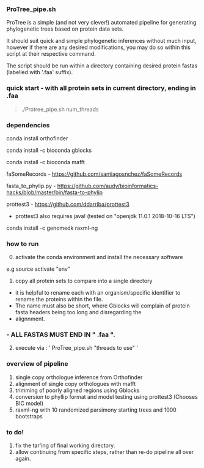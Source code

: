 ### ProTree_pipe.sh

ProTree is a simple (and not very clever!) automated pipeline for generating phylogenetic trees based on protein data sets.

It should suit quick and simple phylogenetic inferences without much input, however if there are any desired modifications,
you may do so within this script at their respective command.

The script should be run within a directory containing desired protein fastas (labelled with '.faa' suffix).

### quick start - with all protein sets in current directory, ending in .faa
>  ./Protree_pipe.sh num_threads

### dependencies

conda install orthofinder

conda install -c bioconda gblocks

conda install -c bioconda mafft

faSomeRecords  -  https://github.com/santiagosnchez/faSomeRecords

fasta_to_phylip.py  -  https://github.com/audy/bioinformatics-hacks/blob/master/bin/fasta-to-phylip

prottest3 - https://github.com/ddarriba/prottest3
  - prottest3 also requires java! (tested on "openjdk 11.0.1 2018-10-16 LTS")

conda install -c genomedk raxml-ng 

### how to run

0. activate the conda environment and install the necessary software

e.g   source activate "env"

1. copy all protein sets to compare into a single directory 
  - it is helpful to rename each with an organism/specific identifier to rename the proteins within the file. 
  - The name must also be short, where Gblocks will complain of protein fasta headers being too long and disregarding the
  - alignnment.

###	- ALL FASTAS MUST END IN " .faa ".

2. execute via : ' ProTree_pipe.sh "threads to use" ' 

### overview of pipeline
 
1. single copy orthologue inference from Orthofinder
2. alignment of single copy orthologues with mafft
3. trimming of poorly aligned regions using Gblocks
4. conversion to phyllip format and model testing using prottest3 (Chooses BIC model)
5. raxml-ng with 10 randomized parsimony starting trees and 1000 bootstraps

### to do!

1. fix the tar'ing of final working directory.
2. allow continuing from specific steps, rather than re-do pipeline all over again.
